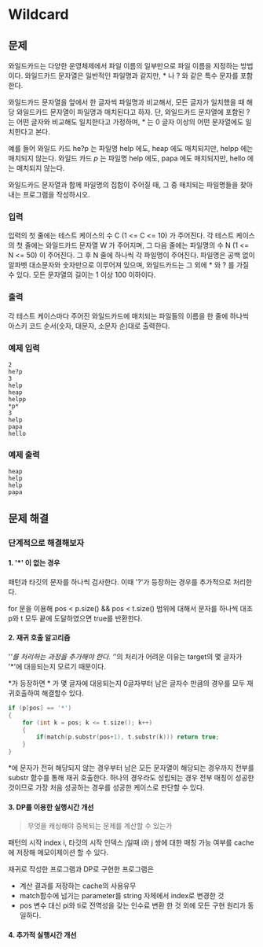 # Wildcard

## 문제
와일드카드는 다양한 운영체제에서 파일 이름의 일부만으로 파일 이름을 지정하는 방법이다. 와일드카드 문자열은 일반적인 파일명과 같지만, * 나 ? 와 같은 특수 문자를 포함한다.

와일드카드 문자열을 앞에서 한 글자씩 파일명과 비교해서, 모든 글자가 일치했을 때 해당 와일드카드 문자열이 파일명과 매치된다고 하자. 단, 와일드카드 문자열에 포함된 ? 는 어떤 글자와 비교해도 일치한다고 가정하며, * 는 0 글자 이상의 어떤 문자열에도 일치한다고 본다.

예를 들어 와일드 카드 he?p 는 파일명 help 에도, heap 에도 매치되지만, helpp 에는 매치되지 않는다. 와일드 카드 *p* 는 파일명 help 에도, papa 에도 매치되지만, hello 에는 매치되지 않는다.

와일드카드 문자열과 함께 파일명의 집합이 주어질 때, 그 중 매치되는 파일명들을 찾아내는 프로그램을 작성하시오.

### 입력
입력의 첫 줄에는 테스트 케이스의 수 C (1 <= C <= 10) 가 주어진다. 각 테스트 케이스의 첫 줄에는 와일드카드 문자열 W 가 주어지며, 그 다음 줄에는 파일명의 수 N (1 <= N <= 50) 이 주어진다. 그 후 N 줄에 하나씩 각 파일명이 주어진다. 파일명은 공백 없이 알파벳 대소문자와 숫자만으로 이루어져 있으며, 와일드카드는 그 외에 * 와 ? 를 가질 수 있다. 모든 문자열의 길이는 1 이상 100 이하이다.

### 출력
각 테스트 케이스마다 주어진 와일드카드에 매치되는 파일들의 이름을 한 줄에 하나씩 아스키 코드 순서(숫자, 대문자, 소문자 순)대로 출력한다.

### 예제 입력

```
2
he?p
3
help
heap
helpp
*p*
3
help
papa
hello
```

### 예제 출력

```
heap
help
help
papa
```



## 문제 해결

### 단계적으로 해결해보자

#### 1. '*' 이 없는 경우

패턴과 타깃의 문자를 하나씩 검사한다. 이때 '?'가 등장하는 경우를 추가적으로 처리한다.

for 문을 이용해 pos < p.size() && pos < t.size() 범위에 대해서 문자를 하나씩 대조 p와 t 모두 끝에 도달하였으면 true를 반환한다.


#### 2. 재귀 호출 알고리즘

'*'를 처리하는 과정을 추가해야 한다. '*'의 처리가 어려운 이유는 target의 몇 글자가 '*'에 대응되는지 모르기 때문이다.

*가 등장하면 * 가 몇 글자에 대응되는지 0글자부터 남은 글자수 만큼의 경우를 모두 재귀호출하여 해결할수 있다.

``` cpp
if (p[pos] == '*')
{
    for (int k = pos; k <= t.size(); k++)
    {
        if(match(p.substr(pos+1), t.substr(k))) return true;
    }
}
```

*에 문자가 전혀 해당되지 않는 경우부터 남은 모든 문자열이 해당되는 경우까지 전부를 substr 함수를 통해 재귀 호출한다. 하나의 경우라도 성립되는 경우 전부 매칭이 성공한 것이므로 가장 처음 성공하는 경우를 성공한 케이스로 판단할 수 있다.


#### 3. DP를 이용한 실행시간 개선

> 무엇을 캐싱해야 중복되는 문제를 계산할 수 있는가

패턴의 시작 index i, 타깃의 시작 인덱스 j일때 i와 j 쌍에 대한 매칭 가능 여부를 cache에 저장해 메모이제이션 할 수 있다.

재귀로 작성한 프로그램과 DP로 구현한 프로그램은 
- 계산 결과를 저장하는 cache의 사용유무
- match함수에 넘기는 parameter를 string 자체에서 index로 변경한 것
- pos 변수 대신 pi와 ti로 전역성을 갖는 인수료 변환 한 것
외에 모든 구현 원리가 동일하다.

#### 4. 추가적 실행시간 개선